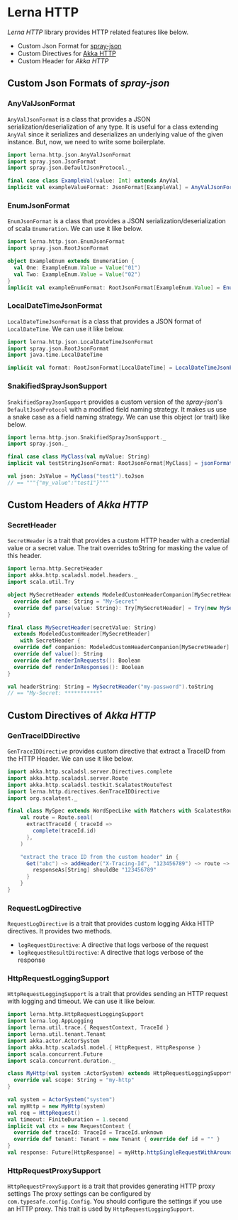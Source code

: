 # Lerna HTTP

*Lerna HTTP* library provides HTTP related features like below.

- Custom Json Format for [spray-json](https://github.com/spray/spray-json)
- Custom Directives for [Akka HTTP](https://doc.akka.io/docs/akka-http/current/index.html)
- Custom Header for *Akka HTTP*


## Custom Json Formats of *spray-json*

### AnyValJsonFormat
`AnyValJsonFormat` is a class that provides a JSON serialization/deserialization of any type.
It is useful for a class extending `AnyVal` since it serializes and deserializes an underlying value of the given instance.
But, now, we need to write  some boilerplate.

```scala
import lerna.http.json.AnyValJsonFormat
import spray.json.JsonFormat
import spray.json.DefaultJsonProtocol._

final case class ExampleVal(value: Int) extends AnyVal
implicit val exampleValueFormat: JsonFormat[ExampleVal] = AnyValJsonFormat(ExampleVal.apply, ExampleVal.unapply)
```

### EnumJsonFormat
`EnumJsonFormat` is a class that provides a JSON serialization/deserialization of scala `Enumeration`.
We can use it like below.

```scala mdoc:reset
import lerna.http.json.EnumJsonFormat
import spray.json.RootJsonFormat

object ExampleEnum extends Enumeration {
  val One: ExampleEnum.Value = Value("01")
  val Two: ExampleEnum.Value = Value("02")
}
implicit val exampleEnumFormat: RootJsonFormat[ExampleEnum.Value] = EnumJsonFormat(ExampleEnum)
```

### LocalDateTimeJsonFormat
`LocalDateTimeJsonFormat` is a class that provides a JSON format of `LocalDateTime`.
We can use it like below.

```scala mdoc:reset
import lerna.http.json.LocalDateTimeJsonFormat
import spray.json.RootJsonFormat
import java.time.LocalDateTime

implicit val format: RootJsonFormat[LocalDateTime] = LocalDateTimeJsonFormat("yyyy/MM/dd_HH:mm:ss")
```

### SnakifiedSprayJsonSupport
`SnakifiedSprayJsonSupport` provides a custom version of the *spray-json*'s `DefaultJsonProtocol` with a modified field naming strategy.
It makes us use a snake case as a field naming strategy.
We can use this object (or trait) like below.

```scala
import lerna.http.json.SnakifiedSprayJsonSupport._
import spray.json._

final case class MyClass(val myValue: String)
implicit val testStringJsonFormat: RootJsonFormat[MyClass] = jsonFormat1(MyClass)

val json: JsValue = MyClass("test1").toJson
// == """{"my_value":"test1"}"""
```


## Custom Headers of *Akka HTTP*

### SecretHeader

`SecretHeader` is a trait that provides a custom HTTP header with a credential value or a secret value.
The trait overrides toString for masking the value of this header.

```scala mdoc:reset
import lerna.http.SecretHeader
import akka.http.scaladsl.model.headers._
import scala.util.Try

object MySecretHeader extends ModeledCustomHeaderCompanion[MySecretHeader] {
  override def name: String = "My-Secret"
  override def parse(value: String): Try[MySecretHeader] = Try(new MySecretHeader(value))
}

final class MySecretHeader(secretValue: String)
  extends ModeledCustomHeader[MySecretHeader]
    with SecretHeader {
  override def companion: ModeledCustomHeaderCompanion[MySecretHeader] = MySecretHeader
  override def value(): String                                              = secretValue
  override def renderInRequests(): Boolean                                  = true
  override def renderInResponses(): Boolean                                 = true
}

val headerString: String = MySecretHeader("my-password").toString
// == "My-Secret: ***********"

```


## Custom Directives of *Akka HTTP*

### GenTraceIDDirective
`GenTraceIDDirective` provides custom directive that extract a TraceID from the HTTP Header.
We can use it like below.

```scala mdoc:compile-only
import akka.http.scaladsl.server.Directives.complete
import akka.http.scaladsl.server.Route
import akka.http.scaladsl.testkit.ScalatestRouteTest
import lerna.http.directives.GenTraceIDDirective
import org.scalatest._

final class MySpec extends WordSpecLike with Matchers with ScalatestRouteTest with GenTraceIDDirective {
    val route = Route.seal(
      extractTraceId { traceId =>
        complete(traceId.id)
      },
    )

    "extract the trace ID from the custom header" in {
      Get("abc") ~> addHeader("X-Tracing-Id", "123456789") ~> route ~> check {
        responseAs[String] shouldBe "123456789"
      }
    }
}
```

### RequestLogDirective

`RequestLogDirective` is a trait that provides custom logging Akka HTTP directives.
It provides two methods.

- `logRequestDirective`: A directive that logs verbose of the request
- `logRequestResultDirective`: A directive that logs verbose of the response

### HttpRequestLoggingSupport
`HttpRequestLoggingSupport` is a trait that provides sending an HTTP request with logging and timeout.
We can use it like below.

```scala mdoc:compile-only
import lerna.http.HttpRequestLoggingSupport
import lerna.log.AppLogging
import lerna.util.trace.{ RequestContext, TraceId }
import lerna.util.tenant.Tenant
import akka.actor.ActorSystem
import akka.http.scaladsl.model.{ HttpRequest, HttpResponse }
import scala.concurrent.Future
import scala.concurrent.duration._

class MyHttp(val system :ActorSystem) extends HttpRequestLoggingSupport with AppLogging {
  override val scope: String = "my-http"
}

val system = ActorSystem("system")
val myHttp = new MyHttp(system)
val req = HttpRequest()
val timeout: FiniteDuration = 1.second
implicit val ctx = new RequestContext {
  override def traceId: TraceId = TraceId.unknown
  override def tenant: Tenant = new Tenant { override def id = "" }
}
val response: Future[HttpResponse] = myHttp.httpSingleRequestWithAroundLogWithTimeout(req, timeout, useProxy = false, maskLog = identity)
```

### HttpRequestProxySupport
`HttpRequestProxySupport` is a trait that provides generating HTTP proxy settings
The proxy settings can be configured by `com.typesafe.config.Config`.
You should configure the settings if you use an HTTP proxy.
This trait is used by `HttpRequestLoggingSupport`.
